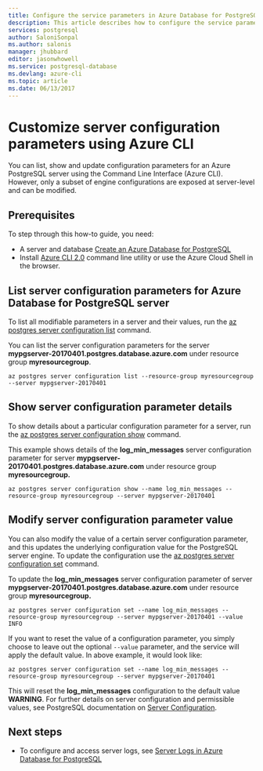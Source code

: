 ```yaml
---
title: Configure the service parameters in Azure Database for PostgreSQL | Microsoft Docs
description: This article describes how to configure the service parameters in Azure Database for PostgreSQL using the Azure CLI command line.
services: postgresql
author: SaloniSonpal
ms.author: salonis
manager: jhubbard
editor: jasonwhowell
ms.service: postgresql-database
ms.devlang: azure-cli
ms.topic: article
ms.date: 06/13/2017
---
```

# Customize server configuration parameters using Azure CLI
You can list, show and update configuration parameters for an Azure PostgreSQL server using the Command Line Interface (Azure CLI). However, only a subset of engine configurations are exposed at server-level and can be modified. 

## Prerequisites
To step through this how-to guide, you need:
- A server and database [Create an Azure Database for PostgreSQL](quickstart-create-server-database-azure-cli.md)
- Install [Azure CLI 2.0](/cli/azure/install-azure-cli) command line utility or use the Azure Cloud Shell in the browser.

## List server configuration parameters for Azure Database for PostgreSQL server
To list all modifiable parameters in a server and their values, run the [az postgres server configuration list](/cli/azure/postgres/server/configuration#list) command.

You can list the server configuration parameters for the server **mypgserver-20170401.postgres.database.azure.com** under resource group **myresourcegroup**.
```azurecli-interactive
az postgres server configuration list --resource-group myresourcegroup --server mypgserver-20170401
```
## Show server configuration parameter details
To show details about a particular configuration parameter for a server, run the [az postgres server configuration show](/cli/azure/postgres/server/configuration#show)  command.

This example shows details of the **log\_min\_messages** server configuration parameter for server **mypgserver-20170401.postgres.database.azure.com** under resource group **myresourcegroup.**
```azurecli-interactive
az postgres server configuration show --name log_min_messages --resource-group myresourcegroup --server mypgserver-20170401
```
## Modify server configuration parameter value
You can also modify the value of a certain server configuration parameter, and this updates the underlying configuration value for the PostgreSQL server engine. To update the configuration use the [az postgres server configuration set](/cli/azure/postgres/server/configuration#set) command. 

To update the **log\_min\_messages** server configuration parameter of server **mypgserver-20170401.postgres.database.azure.com** under resource group **myresourcegroup.**
```azurecli-interactive
az postgres server configuration set --name log_min_messages --resource-group myresourcegroup --server mypgserver-20170401 --value INFO
```
If you want to reset the value of a configuration parameter, you simply choose to leave out the optional `--value` parameter, and the service will apply the default value. In above example, it would look like:
```azurecli-interactive
az postgres server configuration set --name log_min_messages --resource-group myresourcegroup --server mypgserver-20170401
```
This will reset the **log\_min\_messages** configuration to the default value **WARNING**. For further details on server configuration and permissible values, see PostgreSQL documentation on [Server Configuration](https://www.postgresql.org/docs/9.6/static/runtime-config.html).

## Next steps
- To configure and access server logs, see [Server Logs in Azure Database for PostgreSQL](concepts-server-logs.md)
